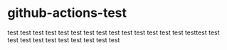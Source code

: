 # github-actions-test



test
test test test test test test test test test test
test
test
test
testtest
test
test
test
test
test
test
test
test
test
test